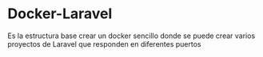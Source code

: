 # Docker-Laravel
Es la estructura base crear un docker sencillo donde se puede crear varios proyectos de Laravel que responden en diferentes puertos 
